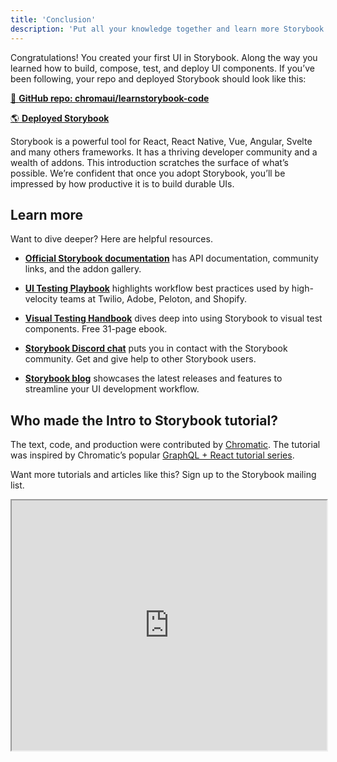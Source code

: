 ```yaml
---
title: 'Conclusion'
description: 'Put all your knowledge together and learn more Storybook techniques'
---
```


Congratulations! You created your first UI in Storybook. Along the way you learned how to build, compose, test, and deploy UI components. If you’ve been following, your repo and deployed Storybook should look like this:

[📕 **GitHub repo: chromaui/learnstorybook-code**](https://github.com/chromaui/learnstorybook-code/tree/angular)
<br/>

[🌎 **Deployed Storybook**](https://angular--5ccbe484c994280020b6d128.chromatic.com/)

Storybook is a powerful tool for React, React Native, Vue, Angular, Svelte and many others frameworks. It has a thriving developer community and a wealth of addons. This introduction scratches the surface of what’s possible. We’re confident that once you adopt Storybook, you’ll be impressed by how productive it is to build durable UIs.

## Learn more

Want to dive deeper? Here are helpful resources.

- [**Official Storybook documentation**](https://storybook.js.org/docs/get-started/install?renderer=angular) has API documentation, community links, and the addon gallery.

- [**UI Testing Playbook**](https://storybook.js.org/blog/ui-testing-playbook/) highlights workflow best practices used by high-velocity teams at Twilio, Adobe, Peloton, and Shopify.

- [**Visual Testing Handbook**](https://storybook.js.org/tutorials/visual-testing-handbook/) dives deep into using Storybook to visual test components. Free 31-page ebook.

- [**Storybook Discord chat**](https://discord.gg/UUt2PJb) puts you in contact with the Storybook community. Get and give help to other Storybook users.

- [**Storybook blog**](https://storybook.js.org/blog/) showcases the latest releases and features to streamline your UI development workflow.

## Who made the Intro to Storybook tutorial?

The text, code, and production were contributed by [Chromatic](https://www.chromatic.com/?utm_source=storybook_website&utm_medium=link&utm_campaign=storybook). The tutorial was inspired by Chromatic’s popular [GraphQL + React tutorial series](https://www.chromatic.com/blog/graphql-react-tutorial-part-1-6).

Want more tutorials and articles like this? Sign up to the Storybook mailing list.

<iframe style="height:400px;width:100%;max-width:800px;margin:0px auto;" src="https://upscri.be/d42fc0?as_embed"></iframe>
